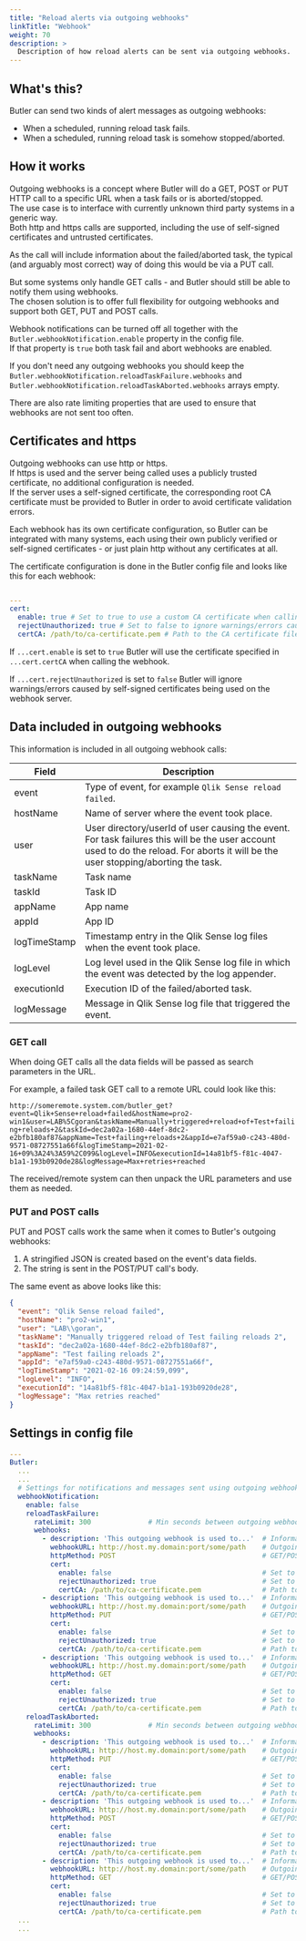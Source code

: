 ```yaml
---
title: "Reload alerts via outgoing webhooks"
linkTitle: "Webhook"
weight: 70
description: >
  Description of how reload alerts can be sent via outgoing webhooks.
---
```


## What's this?

Butler can send two kinds of alert messages as outgoing webhooks:

- When a scheduled, running reload task fails.
- When a scheduled, running reload task is somehow stopped/aborted.

## How it works

Outgoing webhooks is a concept where Butler will do a GET, POST or PUT HTTP call to a specific URL when a task fails or is aborted/stopped.  
The use case is to interface with currently unknown third party systems in a generic way.  
Both http and https calls are supported, including the use of self-signed certificates and untrusted certificates.

As the call will include information about the failed/aborted task, the typical (and arguably most correct) way of doing this would be via a PUT call.

But some systems only handle GET calls - and Butler should still be able to notify them using webhooks.  
The chosen solution is to offer full flexibility for outgoing webhooks and support both GET, PUT and POST calls.

Webhook notifications can be turned off all together with the `Butler.webhookNotification.enable` property in the config file.  
If that property is `true` both task fail and abort webhooks are enabled.

If you don't need any outgoing webhooks you should keep the `Butler.webhookNotification.reloadTaskFailure.webhooks` and `Butler.webhookNotification.reloadTaskAborted.webhooks` arrays empty.

There are also rate limiting properties that are used to ensure that webhooks are not sent too often.

## Certificates and https

Outgoing webhooks can use http or https.  
If https is used and the server being called uses a publicly trusted certificate, no additional configuration is needed.  
If the server uses a self-signed certificate, the corresponding root CA certificate must be provided to Butler in order to avoid certificate validation errors.

Each webhook has its own certificate configuration, so Butler can be integrated with many systems, each using their own publicly verified or self-signed certificates - or just plain http without any certificates at all.

The certificate configuration is done in the Butler config file and looks like this for each webhook:

```yaml

---
cert:
  enable: true # Set to true to use a custom CA certificate when calling the webhookURL
  rejectUnauthorized: true # Set to false to ignore warnings/errors caused by self-signed certificates used on the webhooks server.
  certCA: /path/to/ca-certificate.pem # Path to the CA certificate file
```

If `...cert.enable` is set to `true` Butler will use the certificate specified in `...cert.certCA` when calling the webhook.

If `...cert.rejectUnauthorized` is set to `false` Butler will ignore warnings/errors caused by self-signed certificates being used on the webhook server.

## Data included in outgoing webhooks

This information is included in all outgoing webhook calls:

| Field        | Description                                                                                                                                                                        |
| ------------ | ---------------------------------------------------------------------------------------------------------------------------------------------------------------------------------- |
| event        | Type of event, for example `Qlik Sense reload failed`.                                                                                                                             |
| hostName     | Name of server where the event took place.                                                                                                                                         |
| user         | User directory/userId of user causing the event. For task failures this will be the user account used to do the reload. For aborts it will be the user stopping/aborting the task. |
| taskName     | Task name                                                                                                                                                                          |
| taskId       | Task ID                                                                                                                                                                            |
| appName      | App name                                                                                                                                                                           |
| appId        | App ID                                                                                                                                                                             |
| logTimeStamp | Timestamp entry in the Qlik Sense log files when the event took place.                                                                                                             |
| logLevel     | Log level used in the Qlik Sense log file in which the event was detected by the log appender.                                                                                     |
| executionId  | Execution ID of the failed/aborted task.                                                                                                                                           |
| logMessage   | Message in Qlik Sense log file that triggered the event.                                                                                                                           |

### GET call

When doing GET calls all the data fields will be passed as search parameters in the URL.

For example, a failed task GET call to a remote URL could look like this:

`http://someremote.system.com/butler_get?event=Qlik+Sense+reload+failed&hostName=pro2-win1&user=LAB%5Cgoran&taskName=Manually+triggered+reload+of+Test+failing+reloads+2&taskId=dec2a02a-1680-44ef-8dc2-e2bfb180af87&appName=Test+failing+reloads+2&appId=e7af59a0-c243-480d-9571-08727551a66f&logTimeStamp=2021-02-16+09%3A24%3A59%2C099&logLevel=INFO&executionId=14a81bf5-f81c-4047-b1a1-193b0920de28&logMessage=Max+retries+reached`

The received/remote system can then unpack the URL parameters and use them as needed.

### PUT and POST calls

PUT and POST calls work the same when it comes to Butler's outgoing webhooks:

1. A stringified JSON is created based on the event's data fields.
2. The string is sent in the POST/PUT call's body.

The same event as above looks like this:

```json
{
  "event": "Qlik Sense reload failed",
  "hostName": "pro2-win1",
  "user": "LAB\\goran",
  "taskName": "Manually triggered reload of Test failing reloads 2",
  "taskId": "dec2a02a-1680-44ef-8dc2-e2bfb180af87",
  "appName": "Test failing reloads 2",
  "appId": "e7af59a0-c243-480d-9571-08727551a66f",
  "logTimeStamp": "2021-02-16 09:24:59,099",
  "logLevel": "INFO",
  "executionId": "14a81bf5-f81c-4047-b1a1-193b0920de28",
  "logMessage": "Max retries reached"
}
```

## Settings in config file

```yaml
---
Butler:
  ...
  ...
  # Settings for notifications and messages sent using outgoing webhooks
  webhookNotification:
    enable: false
    reloadTaskFailure:
      rateLimit: 300              # Min seconds between outgoing webhook calls for a given taskID. Defaults to 5 minutes.
      webhooks:
        - description: 'This outgoing webhook is used to...'  # Informational only
          webhookURL: http://host.my.domain:port/some/path    # Outgoing webhook that Butler will call
          httpMethod: POST                                    # GET/POST/PUT
          cert:
            enable: false                                     # Set to true to use a custom CA certificate when calling the webhookURL
            rejectUnauthorized: true                          # Set to false to ignore warnings/errors caused by self-signed certificates used on the webhooks server.
            certCA: /path/to/ca-certificate.pem               # Path to the CA certificate file
        - description: 'This outgoing webhook is used to...'  # Informational only
          webhookURL: http://host.my.domain:port/some/path    # Outgoing webhook that Butler will call
          httpMethod: PUT                                     # GET/POST/PUT
          cert:
            enable: false                                     # Set to true to use a custom CA certificate when calling the webhookURL
            rejectUnauthorized: true                          # Set to false to ignore warnings/errors caused by self-signed certificates used on the webhooks server.
            certCA: /path/to/ca-certificate.pem               # Path to the CA certificate file
        - description: 'This outgoing webhook is used to...'  # Informational only
          webhookURL: http://host.my.domain:port/some/path    # Outgoing webhook that Butler will call
          httpMethod: GET                                     # GET/POST/PUT
          cert:
            enable: false                                     # Set to true to use a custom CA certificate when calling the webhookURL
            rejectUnauthorized: true                          # Set to false to ignore warnings/errors caused by self-signed certificates used on the webhooks server.
            certCA: /path/to/ca-certificate.pem               # Path to the CA certificate file
    reloadTaskAborted:
      rateLimit: 300              # Min seconds between outgoing webhook calls for a given taskID. Defaults to 5 minutes.
      webhooks:
        - description: 'This outgoing webhook is used to...'  # Informational only
          webhookURL: http://host.my.domain:port/some/path    # Outgoing webhook that Butler will call
          httpMethod: PUT                                     # GET/POST/PUT
          cert:
            enable: false                                     # Set to true to use a custom CA certificate when calling the webhookURL
            rejectUnauthorized: true                          # Set to false to ignore warnings/errors caused by self-signed certificates used on the webhooks server.
            certCA: /path/to/ca-certificate.pem               # Path to the CA certificate file
        - description: 'This outgoing webhook is used to...'  # Informational only
          webhookURL: http://host.my.domain:port/some/path    # Outgoing webhook that Butler will call
          httpMethod: POST                                    # GET/POST/PUT
          cert:
            enable: false                                     # Set to true to use a custom CA certificate when calling the webhookURL
            rejectUnauthorized: true                          # Set to false to ignore warnings/errors caused by self-signed certificates used on the webhooks server.
            certCA: /path/to/ca-certificate.pem               # Path to the CA certificate file
        - description: 'This outgoing webhook is used to...'  # Informational only
          webhookURL: http://host.my.domain:port/some/path    # Outgoing webhook that Butler will call
          httpMethod: GET                                     # GET/POST/PUT
          cert:
            enable: false                                     # Set to true to use a custom CA certificate when calling the webhookURL
            rejectUnauthorized: true                          # Set to false to ignore warnings/errors caused by self-signed certificates used on the webhooks server.
            certCA: /path/to/ca-certificate.pem               # Path to the CA certificate file
  ...
  ...
```
